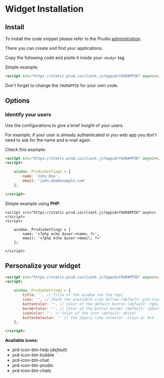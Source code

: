 # Widget Installation

## Install

To install the code snippet please refer to the *Prudio* [administration](https://app.prud.io).

There you can create and find your applications.

Copy the following code and paste it inside your `<body>` tag.

Simple example:

```html
<script src="https://static.prud.io/client.js?appid=YOURAPPID" async></script>
```

Don't forget to change the `YOURAPPID` for your own code.

## Options

### Identify your users

Use the configurations to give a brief insight of your users.

For example, if your user is already authenticated in you web app you don't need
to ask for the name and e-mail again.

Check this example:

```html
<script src="https://static.prud.io/client.js?appid=YOURAPPID" async></script>
<script>

    window._PrudioSettings = {
        name: 'John Doe',
        email: 'john.doe@example.com'
    };

</script>
```

Simple example using **PHP**:

```
<script src="https://static.prud.io/client.js?appid=YOURAPPID" async></script>
<script>

    window._PrudioSettings = {
        name: '<?php echo $user->name; ?>',
        email: '<?php echo $user->email; ?>'
    };

</script>
```

## Personalize your widget

```html
<script src="https://static.prud.io/client.js?appid=YOURAPPID" async></script>
<script>

    window._PrudioSettings = {
        title: '', // Title of the window (on the top)
        icon: '', // Check the available icon bellow (default: prd-icon-btn-help)
        buttonColor: '', // Color of the default button (default: rgba(0, 114, 176, 0.9))
        borderColor: '', // Color of the button border (default: rgba(0, 114, 176, 1))
        iconColor: '', // Color of the icon (default: white)
        buttonSelector: '' // the jQuery like selector .class or #id
    };

</script>
```

**Available icons:**

* prd-icon-btn-help (*default*)
* prd-icon-btn-bubble
* prd-icon-btn-chat
* prd-icon-btn-prudio
* prd-icon-btn-chats

